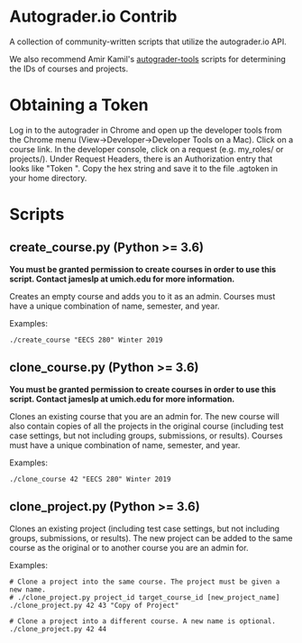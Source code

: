 # Autograder.io Contrib
A collection of community-written scripts that utilize the autograder.io API.

We also recommend Amir Kamil's [autograder-tools](https://gitlab.eecs.umich.edu/akamil/autograder-tools/tree/master) scripts for determining the IDs of courses and projects.

# Obtaining a Token
Log in to the autograder in Chrome and open up the developer tools
from the Chrome menu (View->Developer->Developer Tools on a Mac).
Click on a course link. In the developer console, click on a request
(e.g. my_roles/ or projects/). Under Request Headers, there is an
Authorization entry that looks like "Token ". Copy
the hex string and save it to the file .agtoken in your home
directory.

# Scripts
## create_course.py (Python >= 3.6)
__You must be granted permission to create courses in order to use this script. Contact jameslp at umich.edu for more information.__

Creates an empty course and adds you to it as an admin. Courses must have a unique combination of name, semester, and year.

Examples:
```
./create_course "EECS 280" Winter 2019
```

## clone_course.py (Python >= 3.6)
__You must be granted permission to create courses in order to use this script. Contact jameslp at umich.edu for more information.__

Clones an existing course that you are an admin for. The new course will also contain copies of all the projects in the original course (including test case settings, but not including groups, submissions, or results). Courses must have a unique combination of name, semester, and year.

Examples:
```
./clone_course 42 "EECS 280" Winter 2019
```

## clone_project.py (Python >= 3.6)
Clones an existing project (including test case settings, but not including groups, submissions, or results). The new project can be added to the same course as the original or to another course you are an admin for.

Examples:
```
# Clone a project into the same course. The project must be given a new name.
# ./clone_project.py project_id target_course_id [new_project_name]
./clone_project.py 42 43 "Copy of Project"

# Clone a project into a different course. A new name is optional.
./clone_project.py 42 44
```
